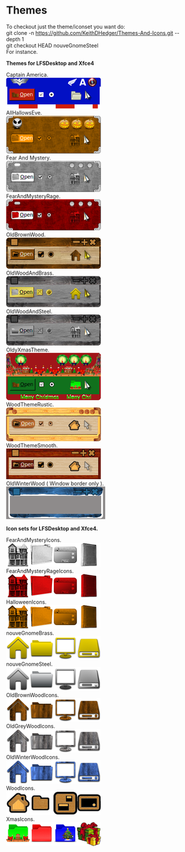 # Themes

To checkout just the theme/iconset you want do:<br>
git clone -n https://github.com/KeithDHedger/Themes-And-Icons.git  --depth 1<br>
git checkout HEAD nouveGnomeSteel<br>
For instance.

**Themes for LFSDesktop and Xfce4**<br>

Captain America.<br>
![Alt text](pics/CaptainAmerica.png?raw=true "Captain America")<br>
AllHallowsEve.<br>
![Alt text](pics/AllHallowsEve.png?raw=true "All Hallows Eve")<br>
Fear And Mystery.<br>
![Alt text](pics/FearAndMystery.png?raw=true "Fear And Mystery")<br>
FearAndMysteryRage.<br>
![Alt text](pics/FearAndMysteryRage.png?raw=true "Fear And Mystery Rage")<br>
OldBrownWood.<br>
![Alt text](pics/OldBrownWood.png?raw=true "Old Brown Wood")<br>
OldWoodAndBrass.<br>
![Alt text](pics/OldWoodAndBrass.png?raw=true "Old Wood And Brass")<br>
OldWoodAndSteel.<br>
![Alt text](pics/OldWoodAndSteel.png?raw=true "Old Wood And Steel")<br>
OldyXmasTheme.<br>
![Alt text](pics/OldyXmasTheme.png?raw=true "Oldy Xmas Theme")<br>
WoodThemeRustic.<br>
![Alt text](pics/WoodThemeRustic.png?raw=true "Wood Theme Rustic")<br>
WoodThemeSmooth.<br>
![Alt text](pics/WoodThemeSmooth.png?raw=true "Wood Theme Smooth")<br>
OldWinterWood ( Window border only ).<br>
![Alt text](pics/OldWinterWood.png?raw=true "Old Winter Wood")<br>

**Icon sets for LFSDesktop and Xfce4.**<br>

FearAndMysteryIcons.<br>
![Fear And Mystery Icons](pics/FearAndMysteryIcons.png?raw=true "Fear And Mystery Icons")<br>
FearAndMysteryRageIcons.<br>
![Fear And Mystery Rage Icons](pics/FearAndMysteryRageIcons.png?raw=true "Fear And Mystery Rage Icons")<br>
HalloweenIcons.<br>
![Halloween Icons](pics/HalloweenIcons.png?raw=true "Halloween Icons")<br>
nouveGnomeBrass.<br>
![nouveGnomeBrass Brass](pics/nouveGnomeBrass.png?raw=true "nouveGnomeBrass Brass")<br>
nouveGnomeSteel.<br>
![nouveGnome Steel](pics/nouveGnomeSteel.png?raw=true "nouveGnome Steel")<br>
OldBrownWoodIcons.<br>
![Old Brown Wood Icons](pics/OldBrownWoodIcons.png?raw=true "Old Brown Wood Icons")<br>
OldGreyWoodIcons.<br>
![Old Grey Wood Icons](pics/OldGreyWoodIcons.png?raw=true "Old Grey Wood Icons")<br>
OldWinterWoodIcons.<br>
![Old Winter Wood Icons](pics/OldWinterWoodIcons.png?raw=true "Old Winter Wood Icons")<br>
WoodIcons.<br>
![Wood Icons](pics/WoodIcons.png?raw=true "Wood Icons")<br>
XmasIcons.<br>
![Xmas Icons](pics/XmasIcons.png?raw=true "Xmas Icons")<br>


